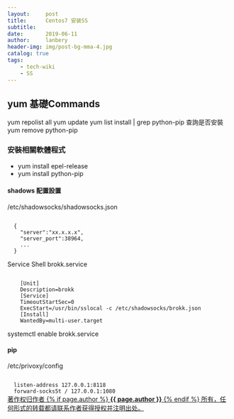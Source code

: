 ```yaml
---
layout:     post
title:      Centos7 安装SS
subtitle:   
date:       2019-06-11
author:     lanbery
header-img: img/post-bg-mma-4.jpg
catalog: true
tags:
    - tech-wiki
    - SS	
---
```


## yum 基礎Commands
  yum repolist all 
  yum update
  yum list install | grep python-pip 查詢是否安裝
  yum remove python-pip



### 安裝相關軟體程式
  - yum install epel-release
  - yum install python-pip

####  shadows 配置設置
  /etc/shadowsocks/shadowsocks.json

<code json>
  {
  	"server":"xx.x.x.x",
  	"server_port":38964,
	...
  }
</code>  

  Service Shell brokk.service

<code json>
    [Unit]
    Description=brokk
    [Service]
    TimeoutStartSec=0
    ExecStart=/usr/bin/sslocal -c /etc/shadowsocks/brokk.json
    [Install]
    WantedBy=multi-user.target
</code> 

  systemctl enable  brokk.service

#### pip 
  /etc/privoxy/config

<code json>
  listen-address 127.0.0.1:8118
  forward-socks5t / 127.0.0.1:1080
</code>  

<html>
<div class="col-lg-8 col-lg-offset-3 col-md-10 col-md-offset-1">
	<div class="pull-right">
		<a href="https://lanbery.github.io/about" target="self" class="copyright-link">
			著作权归作者
			{% if page.author %}
<strong>{{ page.author }}</strong>
			{% endif %}
			所有，任何形式的转载都请联系作者获得授权并注明出处。
		</a>
	</div>
</div>
</html>